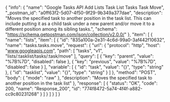 {
  "info": {
    "name": "Google Tasks API Add Lists Task List Tasks Task Move",
    "_postman_id": "a0ff63f2-5d07-4f50-9f29-9b349a377dae",
    "description": "Moves the specified task to another position in the task list. This can include putting it as a child task under a new parent and/or move it to a different position among its sibling tasks.",
    "schema": "https://schema.getpostman.com/json/collection/v2.0.0/"
  },
  "item": [
    {
      "name": "lists",
      "item": [
        {
          "id": "835a100a-2e31-4c6d-99a0-3af442f10632",
          "name": "tasks.tasks.move",
          "request": {
            "url": {
              "protocol": "http",
              "host": "www.googleapis.com",
              "path": [
                "tasks",
                "v1",
                "lists/:tasklist/tasks/:task/move"
              ],
              "query": [
                {
                  "key": "parent",
                  "value": "%7B%7D",
                  "disabled": false
                },
                {
                  "key": "previous",
                  "value": "%7B%7D",
                  "disabled": false
                }
              ],
              "variable": [
                {
                  "id": "task",
                  "value": "{}",
                  "type": "string"
                },
                {
                  "id": "tasklist",
                  "value": "{}",
                  "type": "string"
                }
              ]
            },
            "method": "POST",
            "body": {
              "mode": "raw"
            },
            "description": "Moves the specified task to another position in the task list"
          },
          "response": [
            {
              "status": "OK",
              "code": 200,
              "name": "Response_200",
              "id": "774f8472-5a74-4f4f-a882-cc9c80231268"
            }
          ]
        }
      ]
    }
  ]
}